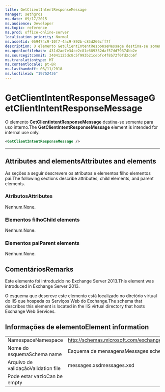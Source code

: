 ```yaml
---
title: GetClientIntentResponseMessage
manager: sethgros
ms.date: 09/17/2015
ms.audience: Developer
ms.topic: reference
ms.prod: office-online-server
localization_priority: Normal
ms.assetid: 069474c9-10f7-4ac9-892b-c85d266cff7f
description: O elemento GetClientIntentResponseMessage destina-se somente para uso interno.
ms.openlocfilehash: 431d2ae7e34ce2c81e689352daf57dd79374bb2e
ms.sourcegitcommit: 34041125dc8c5f993b21cebfc4f8b72f0fd2cb6f
ms.translationtype: MT
ms.contentlocale: pt-BR
ms.lasthandoff: 06/11/2018
ms.locfileid: "19752436"
---
```

# <a name="getclientintentresponsemessage"></a><span data-ttu-id="6c67c-103">GetClientIntentResponseMessage</span><span class="sxs-lookup"><span data-stu-id="6c67c-103">GetClientIntentResponseMessage</span></span>

<span data-ttu-id="6c67c-104">O elemento **GetClientIntentResponseMessage** destina-se somente para uso interno.</span><span class="sxs-lookup"><span data-stu-id="6c67c-104">The **GetClientIntentResponseMessage** element is intended for internal use only.</span></span> 
  
```XML
<GetClientIntentResponseMessage />
```

 ****
## <a name="attributes-and-elements"></a><span data-ttu-id="6c67c-105">Attributes and elements</span><span class="sxs-lookup"><span data-stu-id="6c67c-105">Attributes and elements</span></span>

<span data-ttu-id="6c67c-106">As seções a seguir descrevem os atributos e elementos filho elementos pai.</span><span class="sxs-lookup"><span data-stu-id="6c67c-106">The following sections describe attributes, child elements, and parent elements.</span></span>
  
### <a name="attributes"></a><span data-ttu-id="6c67c-107">Atributos</span><span class="sxs-lookup"><span data-stu-id="6c67c-107">Attributes</span></span>

<span data-ttu-id="6c67c-108">Nenhum.</span><span class="sxs-lookup"><span data-stu-id="6c67c-108">None.</span></span>
  
### <a name="child-elements"></a><span data-ttu-id="6c67c-109">Elementos filho</span><span class="sxs-lookup"><span data-stu-id="6c67c-109">Child elements</span></span>

<span data-ttu-id="6c67c-110">Nenhum.</span><span class="sxs-lookup"><span data-stu-id="6c67c-110">None.</span></span>
  
### <a name="parent-elements"></a><span data-ttu-id="6c67c-111">Elementos pai</span><span class="sxs-lookup"><span data-stu-id="6c67c-111">Parent elements</span></span>

<span data-ttu-id="6c67c-112">Nenhum.</span><span class="sxs-lookup"><span data-stu-id="6c67c-112">None.</span></span>
  
## <a name="remarks"></a><span data-ttu-id="6c67c-113">Comentários</span><span class="sxs-lookup"><span data-stu-id="6c67c-113">Remarks</span></span>

<span data-ttu-id="6c67c-114">Este elemento foi introduzido no Exchange Server 2013.</span><span class="sxs-lookup"><span data-stu-id="6c67c-114">This element was introduced in Exchange Server 2013.</span></span>
  
<span data-ttu-id="6c67c-115">O esquema que descreve este elemento está localizado no diretório virtual do IIS que hospeda os Serviços Web do Exchange.</span><span class="sxs-lookup"><span data-stu-id="6c67c-115">The schema that describes this element is located in the IIS virtual directory that hosts Exchange Web Services.</span></span>
  
## <a name="element-information"></a><span data-ttu-id="6c67c-116">Informações de elemento</span><span class="sxs-lookup"><span data-stu-id="6c67c-116">Element information</span></span>

|||
|:-----|:-----|
|<span data-ttu-id="6c67c-117">Namespace</span><span class="sxs-lookup"><span data-stu-id="6c67c-117">Namespace</span></span>  <br/> |http://schemas.microsoft.com/exchange/services/2006/messages  <br/> |
|<span data-ttu-id="6c67c-118">Nome do esquema</span><span class="sxs-lookup"><span data-stu-id="6c67c-118">Schema name</span></span>  <br/> |<span data-ttu-id="6c67c-119">Esquema de mensagens</span><span class="sxs-lookup"><span data-stu-id="6c67c-119">Messages schema</span></span>  <br/> |
|<span data-ttu-id="6c67c-120">Arquivo de validação</span><span class="sxs-lookup"><span data-stu-id="6c67c-120">Validation file</span></span>  <br/> |<span data-ttu-id="6c67c-121">messages.xsd</span><span class="sxs-lookup"><span data-stu-id="6c67c-121">messages.xsd</span></span>  <br/> |
|<span data-ttu-id="6c67c-122">Pode estar vazio</span><span class="sxs-lookup"><span data-stu-id="6c67c-122">Can be empty</span></span>  <br/> ||
   

